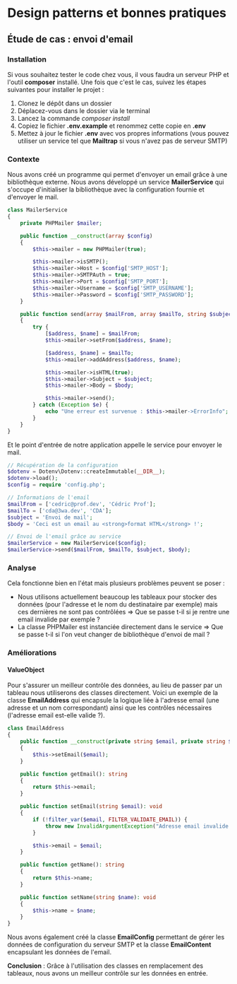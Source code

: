 # Design patterns et bonnes pratiques

## Étude de cas : envoi d'email

### Installation

Si vous souhaitez tester le code chez vous, il vous faudra un serveur PHP et l'outil **composer** installé.
Une fois que c'est le cas, suivez les étapes suivantes pour installer le projet :
1. Clonez le dépôt dans un dossier
2. Déplacez-vous dans le dossier via le terminal
3. Lancez la commande *composer install*
4. Copiez le fichier **.env.example** et renommez cette copie en **.env**
5. Mettez à jour le fichier **.env** avec vos propres informations (vous pouvez utiliser un service tel que **Mailtrap** si vous n'avez pas de serveur SMTP)

### Contexte

Nous avons créé un programme qui permet d'envoyer un email grâce à une bibliothèque externe. 
Nous avons développé un service **MailerService** qui s'occupe d'initialiser la bibliothèque avec la configuration fournie
et d'envoyer le mail.

```php
class MailerService
{
    private PHPMailer $mailer;

    public function __construct(array $config)
    {
        $this->mailer = new PHPMailer(true);

        $this->mailer->isSMTP();
        $this->mailer->Host = $config['SMTP_HOST'];
        $this->mailer->SMTPAuth = true;
        $this->mailer->Port = $config['SMTP_PORT'];
        $this->mailer->Username = $config['SMTP_USERNAME'];
        $this->mailer->Password = $config['SMTP_PASSWORD'];
    }

    public function send(array $mailFrom, array $mailTo, string $subject, string $body): void
    {
        try {
            [$address, $name] = $mailFrom;
            $this->mailer->setFrom($address, $name);

            [$address, $name] = $mailTo;
            $this->mailer->addAddress($address, $name);

            $this->mailer->isHTML(true);
            $this->mailer->Subject = $subject;
            $this->mailer->Body = $body;

            $this->mailer->send();
        } catch (Exception $e) {
            echo "Une erreur est survenue : $this->mailer->ErrorInfo";
        }
    }
}
```

Et le point d'entrée de notre application appelle le service pour envoyer le mail.

```php
// Récupération de la configuration
$dotenv = Dotenv\Dotenv::createImmutable(__DIR__);
$dotenv->load();
$config = require 'config.php';

// Informations de l'email
$mailFrom = ['cedric@prof.dev', 'Cédric Prof'];
$mailTo = ['cda@3wa.dev', 'CDA'];
$subject = 'Envoi de mail';
$body = 'Ceci est un email au <strong>format HTML</strong> !';

// Envoi de l'email grâce au service
$mailerService = new MailerService($config);
$mailerService->send($mailFrom, $mailTo, $subject, $body);
```

### Analyse

Cela fonctionne bien en l'état mais plusieurs problèmes peuvent se poser :
* Nous utilisons actuellement beaucoup les tableaux pour stocker des données (pour l'adresse et le nom du destinataire par exemple) mais ces dernières ne sont pas contrôlées => Que se passe t-il si je rentre une email invalide par exemple ?
* La classe PHPMailer est instanciée directement dans le service => Que se passe t-il si l'on veut changer de bibliothèque d'envoi de mail ?

### Améliorations

#### ValueObject

Pour s'assurer un meilleur contrôle des données, au lieu de passer par un tableau nous utiliserons des classes directement.
Voici un exemple de la classe **EmailAddress** qui encapsule la logique liée à l'adresse email (une adresse et un nom correspondant) ainsi que les contrôles nécessaires (l'adresse email est-elle valide ?).

```php
class EmailAddress
{
    public function __construct(private string $email, private string $name)
    {
        $this->setEmail($email);
    }

    public function getEmail(): string
    {
        return $this->email;
    }

    public function setEmail(string $email): void
    {
        if (!filter_var($email, FILTER_VALIDATE_EMAIL)) {
            throw new InvalidArgumentException("Adresse email invalide : {$email}");
        }

        $this->email = $email;
    }

    public function getName(): string
    {
        return $this->name;
    }

    public function setName(string $name): void
    {
        $this->name = $name;
    }
}
```

Nous avons également créé la classe **EmailConfig** permettant de gérer les données de configuration du serveur SMTP et la classe **EmailContent** encapsulant les données de l'email.

**Conclusion** : Grâce à l'utilisation des classes en remplacement des tableaux, nous avons un meilleur contrôle sur les données en entrée.
